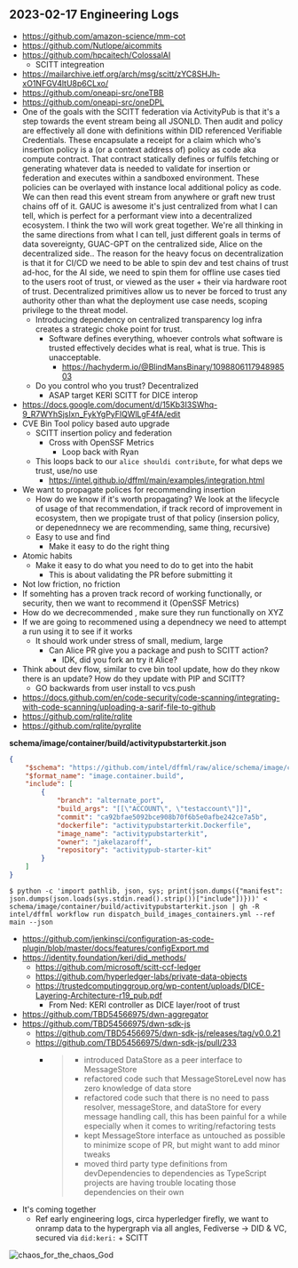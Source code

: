 ## 2023-02-17 Engineering Logs

- https://github.com/amazon-science/mm-cot
- https://github.com/Nutlope/aicommits
- https://github.com/hpcaitech/ColossalAI
  - SCITT integreation
- https://mailarchive.ietf.org/arch/msg/scitt/zYC8SHJh-xO1NFGV4ltU8p6CLxo/
- https://github.com/oneapi-src/oneTBB
- https://github.com/oneapi-src/oneDPL
- One of the goals with the SCITT federation via ActivityPub is that it's a step towards the event stream being all JSONLD. Then audit and policy are effectively all done with definitions within DID referenced Verifiable Credentials. These encapsulate a receipt for a claim which who's insertion policy is a (or a context address of) policy as code aka compute contract. That contract statically defines or fulfils fetching or generating whatever data is needed to validate for insertion or federation and executes within a sandboxed environment. These policies can be overlayed with instance local additional policy as code. We can then read this event stream from anywhere or graft new trust chains off of it. GAUC is awesome it's just centralized from what I can tell, which is perfect for a performant view into a decentralized ecosystem. I think the two will work great together. We're all thinking in the same directions from what I can tell, just different goals in terms of data sovereignty, GUAC-GPT on the centralized side, Alice on the decentralized side.. The reason for the heavy focus on decentralization is that it for CI/CD we need to be able to spin dev and test chains of trust ad-hoc, for the AI side, we need to spin them for offline use cases tied to the users root of trust, or viewed as the user + their via hardware root of trust. Decentralized primitives allow us to never be forced to trust any authority other than what the deployment use case needs, scoping privilege to the threat model.
  - Introducing dependency on centralized transparency log infra creates a strategic choke point for trust.
    - Software defines everything, whoever controls what software is trusted effectively decides what is real, what is true. This is unacceptable.
      - https://hachyderm.io/@BlindMansBinary/109880611794898503
  - Do you control who you trust? Decentralized
    - ASAP target KERI SCITT for DICE interop
- https://docs.google.com/document/d/15Kb3I3SWhq-9_R7WYhSjsIxn_FykYgPyFlQWlLgF4fA/edit
- CVE Bin Tool policy based auto upgrade
  - SCITT insertion policy and federation
    - Cross with OpenSSF Metrics
      - Loop back with Ryan
  - This loops back to our `alice shouldi contribute`, for what deps we trust, use/no use
    - https://intel.github.io/dffml/main/examples/integration.html
- We want to propagate polices for recommending insertion
  - How do we know if it's worth propagating? We look at the lifecycle of usage of that recommendation, if track record of improvement in ecosystem, then we propigate trust of that policy (insersion policy, or depenednnecy we are recommending, same thing, recursive)
  - Easy to use and find
    - Make it easy to do the right thing
- Atomic habits
  - Make it easy to do what you need to do to get into the habit
    - This is about validating the PR before submitting it
- Not low friction, no friction
- If somehting has a proven track record of working functionally, or security, then we want to recommend it (OpenSSF Metrics)
- How do we decrecommended , make sure they run functionally on XYZ
- If we are going to recommened using a dependnecy we need to attempt a run using it to see if it works
  - It should work under stress of small, medium, large
    - Can Alice PR give you a package and push to SCITT action?
      - IDK, did you fork an try it Alice?
- Think about dev flow, similar to cve bin tool update, how do they nkow there is an update? How do they update with PIP and SCITT?
  - GO backwards from user install to vcs.push
- https://docs.github.com/en/code-security/code-scanning/integrating-with-code-scanning/uploading-a-sarif-file-to-github
- https://github.com/rqlite/rqlite
- https://github.com/rqlite/pyrqlite

**schema/image/container/build/activitypubstarterkit.json**

```json
{
    "$schema": "https://github.com/intel/dffml/raw/alice/schema/image/container/build/0.0.0.schema.json",
    "$format_name": "image.container.build",
    "include": [
        {
            "branch": "alternate_port",
            "build_args": "[[\"ACCOUNT\", \"testaccount\"]]",
            "commit": "ca92bfae5092bce908b70f6b5e0afbe242ce7a5b",
            "dockerfile": "activitypubstarterkit.Dockerfile",
            "image_name": "activitypubstarterkit",
            "owner": "jakelazaroff",
            "repository": "activitypub-starter-kit"
        }
    ]
}
```


```console
$ python -c 'import pathlib, json, sys; print(json.dumps({"manifest": json.dumps(json.loads(sys.stdin.read().strip())["include"])}))' < schema/image/container/build/activitypubstarterkit.json | gh -R intel/dffml workflow run dispatch_build_images_containers.yml --ref main --json
```

- https://github.com/jenkinsci/configuration-as-code-plugin/blob/master/docs/features/configExport.md
- https://identity.foundation/keri/did_methods/
  - https://github.com/microsoft/scitt-ccf-ledger
  - https://github.com/hyperledger-labs/private-data-objects
  - https://trustedcomputinggroup.org/wp-content/uploads/DICE-Layering-Architecture-r19_pub.pdf
    - From Ned: KERI controller as DICE layer/root of trust
- https://github.com/TBD54566975/dwn-aggregator
- https://github.com/TBD54566975/dwn-sdk-js
  - https://github.com/TBD54566975/dwn-sdk-js/releases/tag/v0.0.21
  - https://github.com/TBD54566975/dwn-sdk-js/pull/233
    - > * introduced DataStore as a peer interface to MessageStore
      > * refactored code such that MessageStoreLevel now has zero knowledge of data store
      > * refactored code such that there is no need to pass resolver, messageStore, and dataStore for every message handling call, this has been painful for a while especially when it comes to writing/refactoring tests
      > * kept MessageStore interface as untouched as possible to minimize scope of PR, but might want to add minor tweaks
      > * moved third party type definitions from devDependencies to dependencies as TypeScript projects are having trouble locating those dependencies on their own
- It's coming together
  - Ref early engineering logs, circa hyperledger firefly, we want to onramp data to the hypergraph via all angles, Fediverse -> DID & VC, secured via `did:keri:` + SCITT

![chaos_for_the_chaos_God](https://user-images.githubusercontent.com/5950433/219821754-e718904c-968f-4ed8-8e06-bba8b7d990bc.jpg)
